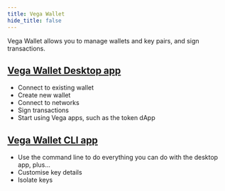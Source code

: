 ```yaml
---
title: Vega Wallet
hide_title: false
---
```


Vega Wallet allows you to manage wallets and key pairs, and sign transactions. 

## [Vega Wallet Desktop app](/docs/tools/vega-wallet/desktop-app/)
* Connect to existing wallet
* Create new wallet 
* Connect to networks
* Sign transactions
* Start using Vega apps, such as the token dApp

## [Vega Wallet CLI app](/docs/tools/vega-wallet/cli-wallet/)
* Use the command line to do everything you can do with the desktop app, plus... 
* Customise key details 
* Isolate keys